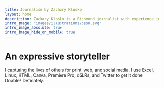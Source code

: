```yaml
---
title: Journalism by Zachary Klosko
layout: home
description: Zachary Klosko is a Richmond journalist with experience in multimedia production and building journalistic infrastructure.
intro_image: "images/illustrations/desk.svg"
intro_image_absolute: true
intro_image_hide_on_mobile: true
---
```


# An expressive storyteller 

I capturing the lives of others for print, web, and social media. I use Excel, Linux, HTML, Canva, Premiere Pro, dSLRs, and Twitter to get it done. Doable? Definately.